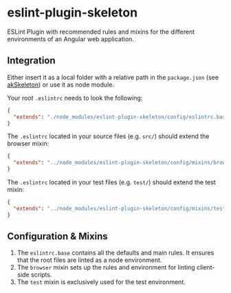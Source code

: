 # eslint-plugin-skeleton

ESLint Plugin with recommended rules and mixins for the different environments of an Angular web application.

## Integration

Either insert it as a local folder with a relative path in the `package.json` (see [akSkeleton](https://git.adorsys.de/adorsys/adorsys-ng-skeleton)) or use it as node module.

Your root `.eslintrc` needs to look the following:

```json
{
  "extends": "./node_modules/eslint-plugin-skeleton/config/eslintrc.base"
}
```

The `.eslintrc` located in your source files (e.g. `src/`) should extend the browser mixin:

```json
{
  "extends": "../node_modules/eslint-plugin-skeleton/config/mixins/browser"
}
```

The `.eslintrc` located in your test files (e.g. `test/`) should extend the test mixin:

```json
{
  "extends": "../node_modules/eslint-plugin-skeleton/config/mixins/test"
}
```

## Configuration & Mixins

1. The `eslintrc.base` contains all the defaults and main rules. It ensures that the root files are linted as a node environment.
2. The `browser` mixin sets up the rules and environment for linting client-side scripts.
3. The `test` mixin is exclusively used for the test environment.
